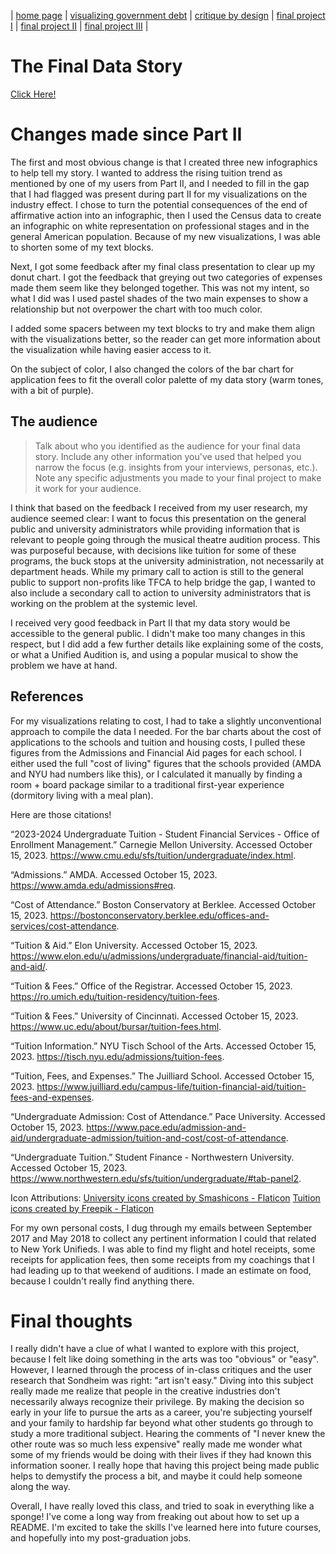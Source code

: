 | [home page](https://aoffman5.github.io/tswd-portfolio-fall23/) | [visualizing government debt](visualizing-government-debt.md) | [critique by design](critique-by-design.md) | [final project I](final-project-part-one.md) | [final project II](final-project-part-two.md) | [final project III](final-project-part-three.md) |

# The Final Data Story 

[Click Here!](https://carnegiemellon.shorthandstories.com/hurdles-made-of-dollar-bills/index.html)

# Changes made since Part II
The first and most obvious change is that I created three new infographics to help tell my story. I wanted to address the rising tuition trend as mentioned by one of my users from Part II, and I needed to fill in the gap that I had flagged was present during part II for my visualizations on the industry effect. I chose to turn the potential consequences of the end of affirmative action into an infographic, then I used the Census data to create an infographic on white representation on professional stages and in the general American population. Because of my new visualizations, I was able to shorten some of my text blocks.

Next, I got some feedback after my final class presentation to clear up my donut chart. I got the feedback that greying out two categories of expenses made them seem like they belonged together. This was not my intent, so what I did was I used pastel shades of the two main expenses to show a relationship but not overpower the chart with too much color. 

I added some spacers between my text blocks to try and make them align with the visualizations better, so the reader can get more information about the visualization while having easier access to it. 

On the subject of color, I also changed the colors of the bar chart for application fees to fit the overall color palette of my data story (warm tones, with a bit of purple). 


## The audience
> Talk about who you identified as the audience for your final data story.  Include any other information you've used that helped you narrow the focus (e.g. insights from your interviews, personas, etc.).  Note any specific adjustments you made to your final project to make it work for your audience.

I think that based on the feedback I received from my user research, my audience seemed clear: I want to focus this presentation on the general public and university administrators while providing information that is relevant to people going through the musical theatre audition process. This was purposeful because, with decisions like tuition for some of these programs, the buck stops at the university administration, not necessarily at department heads. While my primary call to action is still to the general public to support non-profits like TFCA to help bridge the gap, I wanted to also include a secondary call to action to university administrators that is working on the problem at the systemic level. 

I received very good feedback in Part II that my data story would be accessible to the general public. I didn't make too many changes in this respect, but I did add a few further details like explaining some of the costs, or what a Unified Audition is, and using a popular musical to show the problem we have at hand. 

## References
For my visualizations relating to cost, I had to take a slightly unconventional approach to compile the data I needed. For the bar charts about the cost of applications to the schools and tuition and housing costs, I pulled these figures from the Admissions and Financial Aid pages for each school. I either used the full "cost of living" figures that the schools provided (AMDA and NYU had numbers like this), or I calculated it manually by finding a room + board package similar to a traditional first-year experience (dormitory living with a meal plan). 

Here are those citations!

“2023-2024 Undergraduate Tuition - Student Financial Services - Office of Enrollment Management.” Carnegie Mellon University. Accessed October 15, 2023. https://www.cmu.edu/sfs/tuition/undergraduate/index.html.

“Admissions.” AMDA. Accessed October 15, 2023. https://www.amda.edu/admissions#req. 

“Cost of Attendance.” Boston Conservatory at Berklee. Accessed October 15, 2023. https://bostonconservatory.berklee.edu/offices-and-services/cost-attendance. 

“Tuition &amp; Aid.” Elon University. Accessed October 15, 2023. https://www.elon.edu/u/admissions/undergraduate/financial-aid/tuition-and-aid/. 

“Tuition &amp; Fees.” Office of the Registrar. Accessed October 15, 2023. https://ro.umich.edu/tuition-residency/tuition-fees. 

“Tuition &amp; Fees.” University of Cincinnati. Accessed October 15, 2023. https://www.uc.edu/about/bursar/tuition-fees.html. 

“Tuition Information.” NYU Tisch School of the Arts. Accessed October 15, 2023. https://tisch.nyu.edu/admissions/tuition-fees. 

“Tuition, Fees, and Expenses.” The Juilliard School. Accessed October 15, 2023. https://www.juilliard.edu/campus-life/tuition-financial-aid/tuition-fees-and-expenses. 

“Undergraduate Admission: Cost of Attendance.” Pace University. Accessed October 15, 2023. https://www.pace.edu/admission-and-aid/undergraduate-admission/tuition-and-cost/cost-of-attendance. 

“Undergraduate Tuition.” Student Finance - Northwestern University. Accessed October 15, 2023. https://www.northwestern.edu/sfs/tuition/undergraduate/#tab-panel2. 

Icon Attributions:
<a href="https://www.flaticon.com/free-icons/university" title="university icons">University icons created by Smashicons - Flaticon</a>
<a href="https://www.flaticon.com/free-icons/tuition" title="tuition icons">Tuition icons created by Freepik - Flaticon</a>

For my own personal costs, I dug through my emails between September 2017 and May 2018 to collect any pertinent information I could that related to New York Unifieds. I was able to find my flight and hotel receipts, some receipts for application fees, then some receipts from my coachings that I had leading up to that weekend of auditions. I made an estimate on food, because I couldn't really find anything there. 

# Final thoughts

I really didn't have a clue of what I wanted to explore with this project, because I felt like doing something in the arts was too "obvious" or "easy". However, I learned through the process of in-class critiques and the user research that Sondheim was right: "art isn't easy." Diving into this subject really made me realize that people in the creative industries don't necessarily always recognize their privilege. By making the decision so early in your life to pursue the arts as a career, you're subjecting yourself and your family to hardship far beyond what other students go through to study a more traditional subject. Hearing the comments of "I never knew the other route was so much less expensive" really made me wonder what some of my friends would be doing with their lives if they had known this information sooner. I really hope that having this project being made public helps to demystify the process a bit, and maybe it could help someone along the way. 

Overall, I have really loved this class, and tried to soak in everything like a sponge! I've come a long way from freaking out about how to set up a README. I'm excited to take the skills I've learned here into future courses, and hopefully into my post-graduation jobs. 
